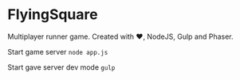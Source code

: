 # FlyingSquare
Multiplayer runner game. 
Created with ❤, NodeJS, Gulp and Phaser.

Start game server 
<code>node app.js</code>

Start gave server dev mode
<code>gulp</code>